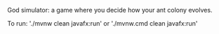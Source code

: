 God simulator: a game where you decide how your ant colony evolves.

To run: './mvnw clean javafx:run' or './mvnw.cmd clean javafx:run'
